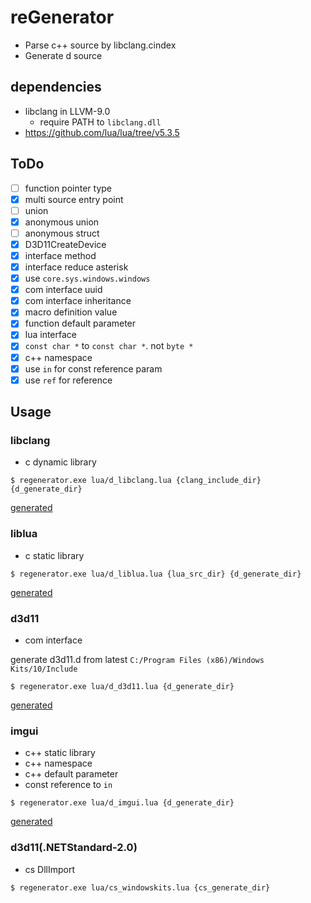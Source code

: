 # reGenerator

* Parse c++ source by libclang.cindex
* Generate d source

## dependencies

* libclang in LLVM-9.0 
  * require PATH to `libclang.dll`
* https://github.com/lua/lua/tree/v5.3.5

## ToDo

* [ ] function pointer type
* [x] multi source entry point
* [ ] union
* [x] anonymous union
* [ ] anonymous struct
* [x] D3D11CreateDevice
* [x] interface method
* [x] interface reduce asterisk
* [x] use `core.sys.windows.windows` 
* [x] com interface uuid
* [x] com interface inheritance
* [x] macro definition value
* [x] function default parameter
* [x] lua interface
* [x] `const char *` to `const char *`. not `byte *`
* [x] c++ namespace
* [x] use `in` for const reference param
* [x] use `ref` for reference

## Usage

### libclang

* c dynamic library

```
$ regenerator.exe lua/d_libclang.lua {clang_include_dir} {d_generate_dir}
```

[generated](source/libclang)

### liblua

* c static library

```
$ regenerator.exe lua/d_liblua.lua {lua_src_dir} {d_generate_dir}
```

[generated](source/liblua)

### d3d11

* com interface

generate d3d11.d from latest `C:/Program Files (x86)/Windows Kits/10/Include`

```
$ regenerator.exe lua/d_d3d11.lua {d_generate_dir}
```

[generated](https://github.com/ousttrue/dlang-d3d/tree/master/source/windowskits)

### imgui

* c++ static library
* c++ namespace
* c++ default parameter
* const reference to `in`

```
$ regenerator.exe lua/d_imgui.lua {d_generate_dir}
```

[generated](https://github.com/ousttrue/dlang-d3d/tree/master/source/imgui)

### d3d11(.NETStandard-2.0)

* cs DllImport

```
$ regenerator.exe lua/cs_windowskits.lua {cs_generate_dir}
```
